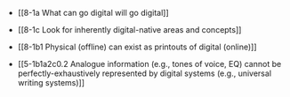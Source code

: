 - [[8-1a What can go digital will go digital]]
- [[8-1c Look for inherently digital-native areas and concepts]]
- [[8-1b1 Physical (offline) can exist as printouts of digital (online)]]

- [[5-1b1a2c0.2 Analogue information (e.g., tones of voice, EQ) cannot be perfectly-exhaustively represented by digital systems (e.g., universal writing systems)]]
